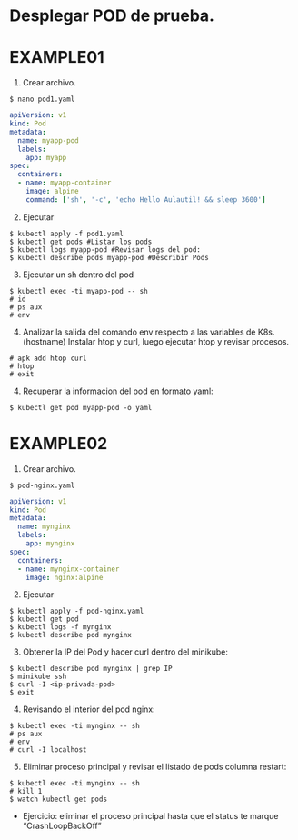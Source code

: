 # Desplegar POD de prueba.

# EXAMPLE01

1. Crear archivo.

```console
$ nano pod1.yaml
```

```yaml
apiVersion: v1
kind: Pod
metadata:
  name: myapp-pod
  labels:
    app: myapp
spec:
  containers:
  - name: myapp-container
    image: alpine
    command: ['sh', '-c', 'echo Hello Aulautil! && sleep 3600']
```

2. Ejecutar

```console
$ kubectl apply -f pod1.yaml
$ kubectl get pods #Listar los pods
$ kubectl logs myapp-pod #Revisar logs del pod:
$ kubectl describe pods myapp-pod #Describir Pods
```

3. Ejecutar un sh dentro del pod

```console
$ kubectl exec -ti myapp-pod -- sh
# id
# ps aux
# env
```

4. Analizar la salida del comando env respecto a las variables de K8s. (hostname)
Instalar htop y curl, luego ejecutar htop y revisar procesos.

```console
# apk add htop curl
# htop
# exit
```

4. Recuperar la informacion del pod en formato yaml:

```console
$ kubectl get pod myapp-pod -o yaml
```

# EXAMPLE02

1. Crear archivo.

```console
$ pod-nginx.yaml
```

```yaml
apiVersion: v1
kind: Pod
metadata:
  name: mynginx
  labels:
    app: mynginx
spec:
  containers:
  - name: mynginx-container
    image: nginx:alpine
```

2. Ejecutar

```console
$ kubectl apply -f pod-nginx.yaml
$ kubectl get pod
$ kubectl logs -f mynginx
$ kubectl describe pod mynginx
```

3. Obtener la IP del Pod y hacer curl dentro del minikube:

```console
$ kubectl describe pod mynginx | grep IP
$ minikube ssh
$ curl -I <ip-privada-pod>
$ exit
```

4. Revisando el interior del pod nginx:

```console
$ kubectl exec -ti mynginx -- sh
# ps aux
# env
# curl -I localhost
```

5. Eliminar proceso principal y revisar el listado de pods columna restart:

```console
$ kubectl exec -ti mynginx -- sh
# kill 1
$ watch kubectl get pods
```
- Ejercicio: eliminar el proceso principal hasta que el status te marque “CrashLoopBackOff”